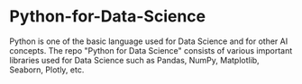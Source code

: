# Python-for-Data-Science
Python is one of the basic language used for Data Science and for other AI concepts. The repo "Python for Data Science" consists of various important libraries used for Data Science such as Pandas, NumPy, Matplotlib, Seaborn, Plotly, etc. 

